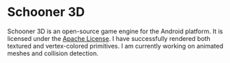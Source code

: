 Schooner 3D
===========

Schooner 3D is an open-source game engine for the Android platform. It is licensed under the [Apache License][]. I have successfully rendered both textured and vertex-colored primitives. I am currently working on animated meshes and collision detection. 

[Apache License]: www.apache.org/licenses/LICENSE-2.0.html "Apache License v2.0"
